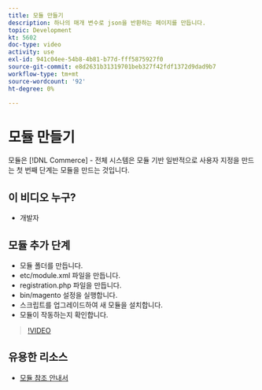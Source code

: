 ```yaml
---
title: 모듈 만들기
description: 하나의 매개 변수로 json을 반환하는 페이지를 만듭니다.
topic: Development
kt: 5602
doc-type: video
activity: use
exl-id: 941c04ee-54b8-4b81-b77d-fff5875927f0
source-git-commit: e8d2631b31319701beb327f42fdf1372d9dad9b7
workflow-type: tm+mt
source-wordcount: '92'
ht-degree: 0%

---
```


# 모듈 만들기

모듈은 [!DNL Commerce] - 전체 시스템은 모듈 기반 일반적으로 사용자 지정을 만드는 첫 번째 단계는 모듈을 만드는 것입니다.

## 이 비디오 누구?

- 개발자

## 모듈 추가 단계

- 모듈 폴더를 만듭니다.
- etc/module.xml 파일을 만듭니다.
- registration.php 파일을 만듭니다.
- bin/magento 설정을 실행합니다.
- 스크립트를 업그레이드하여 새 모듈을 설치합니다.
- 모듈이 작동하는지 확인합니다.

>[!VIDEO](https://video.tv.adobe.com/v/35792?quality=12&learn=on)

## 유용한 리소스

- [모듈 참조 안내서](https://developer.adobe.com/commerce/php/module-reference/)
